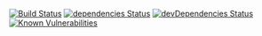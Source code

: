 [![Build Status](https://travis-ci.org/hashashin/ambrosio-tele.svg?branch=master)](https://travis-ci.org/hashashin/ambrosio-tele)
[![dependencies Status](https://david-dm.org/hashashin/ambrosio-tele/status.svg)](https://david-dm.org/hashashin/ambrosio-tele)
[![devDependencies Status](https://david-dm.org/hashashin/ambrosio-tele/dev-status.svg)](https://david-dm.org/hashashin/ambrosio-tele?type=dev)
[![Known Vulnerabilities](https://snyk.io/test/github/hashashin/ambrosio-tele/badge.svg)](https://snyk.io/test/github/hashashin/ambrosio-tele)
